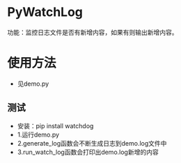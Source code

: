 # PyWatchLog
功能：监控日志文件是否有新增内容，如果有则输出新增内容。

# 使用方法
* 见demo.py

## 测试
* 安装：pip install watchdog
* 1.运行demo.py
* 2.generate_log函数会不断生成日志到demo.log文件中
* 3.run_watch_log函数会打印出demo.log新增的内容
